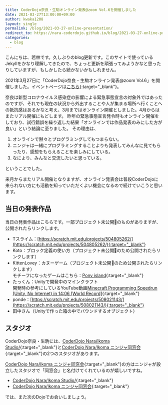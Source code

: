 ```yaml
---
title: CoderDojo奈良・生駒オンライン発表@zoom Vol.6を開催しました
date: 2021-03-27T13:00:00+09:00
author: kwaka1208
layout: single
permalink: /blog/2021-03-27-online-presentation/
redirect_to: https://nara-coderdojo.github.io/blog/2021-03-27-online-presentation/
categories:
  - blog
---
```

こんにちは、若林です。久しぶりのblog更新です。このサイトで使っているJekyllをかなり理解してきたので、ちょっと更新を頑張ってみようかなと思ったりしていますが、もしかしたら続かないかもしれません。

2021年3月27日に「CoderDojo奈良・生駒オンライン発表@zoom Vol.6」を開催しました。イベントページは[こちら](https://coderdojo-nara-ikoma.connpass.com/event/206842/){:target="_blank"}。

奈良は新型コロナウイルス感染症の影響による緊急事態宣言の対象外ではあったのですが、それでも現在の状況から外出することや人が集まる場所へ行くことへの抵抗感はあるかなと考え、3月まではオンライン開催としました。4月からはまたリアル開催にもどします。
昨年の緊急事態宣言発令時もオンライン開催をしており、試行錯誤を繰り返した結果「オンラインでは作品発表のみにした方が良い」という結論に至りました。
その理由は、
1. オンラインで黙々とプログラミングしてもつまらない。
2. ニンジャは一緒にプログラミングすることよりも発表してみんなに見てもらったり、感想をもらえることを楽しみにしている。
3. なにより、みんなと交流したいと思っている。

ということでした。

来月からまたリアル開催となりますが、オンライン発表会は普段CoderDojoに来られない方にも活動を知っていただくよい機会になるので続けていこうと思います。

## 当日の発表作品
当日の発表作品はこちらです。一部プロジェクト未公開のものがありますが、公開されたらリンクします。

- Tスライム：[https://scratch.mit.edu/projects/504805262/](https://scratch.mit.edu/projects/504805262/){:target="_blank"}
- Koto：ブロック定義の使い方（プロジェクト未公開のため公開されたらリンクします）
- KittenLovey：カヌーゲーム（プロジェクト未公開のため公開されたらリンクします）  
モチーフになったゲームはこちら：[Pony island](https://store.steampowered.com/app/405640/Pony_Island/?l=japanese){:target="_blank"}
- たっくん：Unityで開発中のマインクラフト  
開発時の参考にしているYouTube動画[Minecraft Programming Speedrun (Unity, No Internet) in 14:06 [World Record]](https://www.youtube.com/watch?v=jkDKGZqAIGc){:target="_blank"}
- ponde：[https://scratch.mit.edu/projects/508021143/](https://scratch.mit.edu/projects/508021143/){:target="_blank"}
- 田中さん（Unityで作った箱の中でバウンドするオブジェクト）

## スタジオ
CoderDojo奈良・生駒には、[CoderDojo Nara/Ikoma Studio/](https://scratch.mit.edu/studios/522153/){:target="_blank"}と[CoderDojo Nara/Ikoma ニンジャ同窓会](https://scratch.mit.edu/studios/28573078/){:target="_blank"}の2つのスタジオがあります。

[CoderDojo Nara/Ikoma ニンジャ同窓会](https://scratch.mit.edu/studios/28573078/){:target="_blank"}の方はニンジャが設立したスタジオで「同窓会」と名付けてくれているのが嬉しいですね。

- [CoderDojo Nara/Ikoma Studio/](https://scratch.mit.edu/studios/522153/){:target="_blank"}
- [CoderDojo Nara/Ikoma ニンジャ同窓会](https://scratch.mit.edu/studios/28573078/){:target="_blank"}

では、また次のDojoでお会いしましょう。